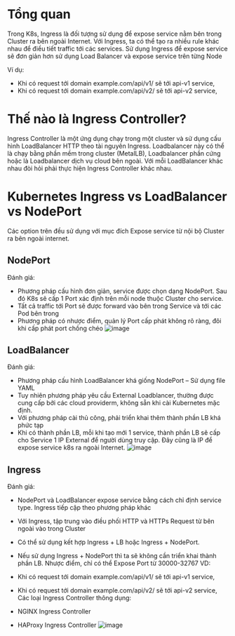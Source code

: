 # Tổng quan
Trong K8s, Ingress là đối tượng sử dụng để expose service nằm bên trong Cluster ra bên ngoài Internet. Với Ingress, ta có thể tạo ra nhiều rule khác nhau để điều tiết traffic tới các services. Sử dụng Ingress để expose service sẽ đơn giản hơn sử dụng Load Balancer và expose service trên từng Node  

Ví dụ:  

- Khi có request tới domain example.com/api/v1/ sẽ tới api-v1 service,
- Khi có request tới domain example.com/api/v2/ sẽ tới api-v2 service,
# Thế nào là Ingress Controller?
Ingress Controller là một ứng dụng chạy trong một cluster và sử dụng cấu hình LoadBalancer HTTP theo tài nguyên Ingress. Loadbalancer này có thể là chạy bằng phần mềm trong cluster (MetalLB), Loadbalancer phần cứng hoặc là Loadbalancer dịch vụ cloud bên ngoài. Với mỗi LoadBalancer khác nhau đòi hỏi phải thực hiện Ingress Controller khác nhau.  
# Kubernetes Ingress vs LoadBalancer vs NodePort
Các option trên đều sử dụng với mục đích Expose service từ nội bộ Cluster ra bên ngoài internet.  
## NodePort
Đánh giá:  

- Phương pháp cấu hình đơn giản, service được chọn dạng NodePort. Sau đó K8s sẽ cấp 1 Port xác định trên mỗi node thuộc Cluster cho service.
- Tất cả traffic tới Port sẽ được forward vào bên trong Service và tới các Pod bên trong
- Phương pháp có nhược điểm, quản lý Port cấp phát không rõ ràng, đôi khi cấp phát port chồng chéo
![image](https://github.com/HuyPham01/docs/assets/96679595/228595d4-25ed-48f0-b30a-53f21a361ba6)
## LoadBalancer
Đánh giá:

- Phương pháp cấu hình LoadBalancer khá giống NodePort – Sử dụng file YAML
- Tuy nhiên phương pháp yêu cầu External Loadblancer, thường được cung cấp bởi các cloud providerm, không sẵn khi cài Kubernetes mặc định.
- Với phương pháp cài thủ công, phải triển khai thêm thành phần LB khá phức tạp
- Khi có thành phần LB, mỗi khi tạo mới 1 service, thành phần LB sẽ cấp cho Service 1 IP External để người dùng truy cập. Đây cũng là IP để expose service k8s ra ngoài Internet.
![image](https://github.com/HuyPham01/docs/assets/96679595/9369353c-4a7a-4e39-9ae5-733960127699)
## Ingress
Đánh giá:

- NodePort và LoadBalancer expose service bằng cách chỉ định service type. Ingress tiếp cập theo phương pháp khác
- Với Ingress, tập trung vào điều phối HTTP và HTTPs Request từ bên ngoài vào trong Cluster
- Có thể sử dụng kết hợp Ingress + LB hoặc Ingress + NodePort.
- Nếu sử dụng Ingress + NodePort thì ta sẽ không cần triển khai thành phần LB. Nhược điểm, chỉ có thể Expose Port từ 30000-32767
VD:  

- Khi có request tới domain example.com/api/v1/ sẽ tới api-v1 service,
- Khi có request tới domain example.com/api/v2/ sẽ tới api-v2 service,
Các loại Ingress Controller thông dụng:

- NGINX Ingress Controller
- HAProxy Ingress Controller
![image](https://github.com/HuyPham01/docs/assets/96679595/fb3e9df4-ec04-466d-a492-be2403bfa828)  



